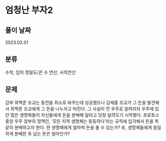 # 엄청난 부자2

## 풀이 날짜
2023.02.01

## 분류
수학, 임의 정밀도/큰 수 연산, 사칙연산

## 문제
갑부 최백준 조교는 동전을 최소로 바꾸는데 성공했으나 김재홍 조교가 그 돈을 발견해서 최백준 조교에게 그 돈을 나누자고 따진다.
그 사실이 전 우주로 알려지자 우주에 있던 많은 생명체들이 자신들에게 돈을 분배해 달라고 당장 달려오기 시작했다.
프로토스 중앙 우주 정부의 정책인, ‘모든 지적 생명체는 동등하다’라는 규칙에 입각해서 돈을 똑같이 분배하고자 한다.
한 생명체에게 얼마씩 돈을 줄 수 있는가?
또, 생명체들에게 동일하게 분배한 후 남는 돈은 얼마인가?